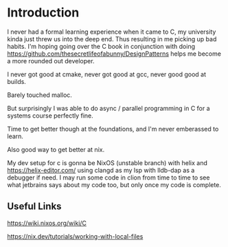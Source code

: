 # Introduction

I never had a formal learning experience when it came to C, my university kinda just threw us into the deep end.
Thus resulting in me picking up bad habits. I'm hoping going over the C book in conjunction with doing https://github.com/thesecretlifeofabunny/DesignPatterns
helps me become a more rounded out developer.

I never got good at cmake, never got good at gcc, never good good at builds.

Barely touched malloc.

But surprisingly I was able to do async / parallel programming in C for a systems course perfectly fine.

Time to get better though at the foundations, and I'm never emberassed to learn.

Also good way to get better at nix.

My dev setup for c is gonna be NixOS (unstable branch) with helix and https://helix-editor.com/ using clangd as my lsp with lldb-dap
as a debugger if need. I may run some code in clion from time to time to see what jetbrains says about my code too, but only once my code is complete.

## Useful Links

https://wiki.nixos.org/wiki/C

https://nix.dev/tutorials/working-with-local-files
